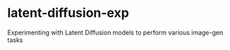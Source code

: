 # latent-diffusion-exp
Experimenting with Latent Diffusion models to perform various image-gen tasks

